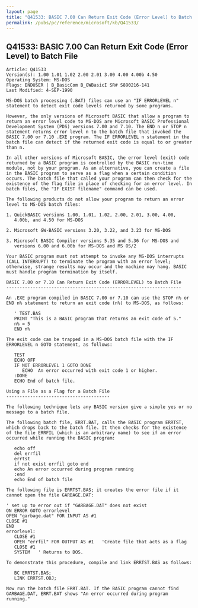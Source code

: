 ```yaml
---
layout: page
title: "Q41533: BASIC 7.00 Can Return Exit Code (Error Level) to Batch File"
permalink: /pubs/pc/reference/microsoft/kb/Q41533/
---
```


## Q41533: BASIC 7.00 Can Return Exit Code (Error Level) to Batch File

	Article: Q41533
	Version(s): 1.00 1.01 1.02 2.00 2.01 3.00 4.00 4.00b 4.50
	Operating System: MS-DOS
	Flags: ENDUSER | B_BasicCom B_GWBasicI SR# S890216-141
	Last Modified: 4-SEP-1990
	
	MS-DOS batch processing (.BAT) files can use an "IF ERRORLEVEL n"
	statement to detect exit code levels returned by some programs.
	
	However, the only versions of Microsoft BASIC that allow a program to
	return an error level code to MS-DOS are Microsoft BASIC Professional
	Development System (PDS) versions 7.00 and 7.10. The END n or STOP n
	statement returns error level n to the batch file that invoked the
	BASIC 7.00 or 7.10 .EXE program. The IF ERRORLEVEL n statement in the
	batch file can detect if the returned exit code is equal to or greater
	than n.
	
	In all other versions of Microsoft BASIC, the error level (exit) code
	returned by a BASIC program is controlled by the BASIC run-time
	module, not by your program. As an alternative, you can create a file
	in the BASIC program to serve as a flag when a certain condition
	occurs. The batch file that called your program can then check for the
	existence of the flag file in place of checking for an error level. In
	batch files, the "IF EXIST filename" command can be used.
	
	The following products do not allow your program to return an error
	level to MS-DOS batch files:
	
	1. QuickBASIC versions 1.00, 1.01, 1.02, 2.00, 2.01, 3.00, 4.00,
	   4.00b, and 4.50 for MS-DOS
	
	2. Microsoft GW-BASIC versions 3.20, 3.22, and 3.23 for MS-DOS
	
	3. Microsoft BASIC Compiler versions 5.35 and 5.36 for MS-DOS and
	   versions 6.00 and 6.00b for MS-DOS and MS OS/2
	
	Your BASIC program must not attempt to invoke any MS-DOS interrupts
	(CALL INTERRUPT) to terminate the program with an error level;
	otherwise, strange results may occur and the machine may hang. BASIC
	must handle program termination by itself.
	
	BASIC 7.00 or 7.10 Can Return Exit Code (ERRORLEVEL) to Batch File
	------------------------------------------------------------------
	
	An .EXE program compiled in BASIC 7.00 or 7.10 can use the STOP n% or
	END n% statement to return an exit code (n%) to MS-DOS, as follows:
	
	   ' TEST.BAS
	   PRINT "This is a BASIC program that returns an exit code of 5."
	   n% = 5
	   END n%
	
	The exit code can be trapped in a MS-DOS batch file with the IF
	ERRORLEVEL n GOTO statement, as follows:
	
	   TEST
	   ECHO OFF
	   IF NOT ERRORLEVEL 1 GOTO DONE
	      ECHO  An error occurred with exit code 1 or higher.
	   :DONE
	   ECHO End of batch file.
	
	Using a File as a Flag for a Batch File
	---------------------------------------
	
	The following technique lets any BASIC version give a simple yes or no
	message to a batch file.
	
	The following batch file, ERRT.BAT, calls the BASIC program ERRTST,
	which drops back to the batch file. It then checks for the existence
	of the file ERRFIL (which is an arbitrary name) to see if an error
	occurred while running the BASIC program:
	
	   echo off
	   del errfil
	   errtst
	   if not exist errfil goto end
	   echo An error occurred during program running
	   :end
	   echo End of batch file
	
	The following file is ERRTST.BAS; it creates the error file if it
	cannot open the file GARBAGE.DAT:
	
	' set up to error out if "GARBAGE.DAT" does not exist
	ON ERROR GOTO errorlevel
	OPEN "garbage.dat" FOR INPUT AS #1
	CLOSE #1
	END
	errorlevel:
	   CLOSE #1
	   OPEN "errfil" FOR OUTPUT AS #1   'Create file that acts as a flag
	   CLOSE #1
	   SYSTEM   ' Returns to DOS.
	
	To demonstrate this procedure, compile and link ERRTST.BAS as follows:
	
	   BC ERRTST.BAS;
	   LINK ERRTST.OBJ;
	
	Now run the batch file ERRT.BAT. If the BASIC program cannot find
	GARBAGE.DAT, ERRT.BAT shows "An error occurred during program
	running."
